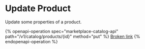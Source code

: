 # Update Product

Update some properties of a product.

{% openapi-operation spec="marketplace-catalog-api" path="/v1/catalog/products/{id}" method="put" %}
[Broken link](broken-reference)
{% endopenapi-operation %}
